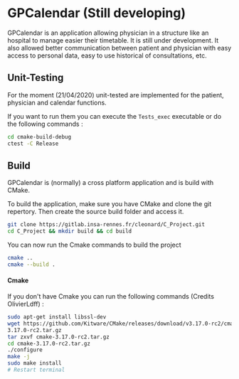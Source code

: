 # GPCalendar (Still developing)

GPCalendar is an application allowing physician in a structure like an hospital to manage easier their timetable. It is still under development. It also allowed better communication between patient and physician with easy access to personal data, easy to use historical of consultations, etc.

## Unit-Testing

For the moment (21/04/2020) unit-tested are implemented for the patient, physician and calendar functions.

If you want to run them you can execute the ````Tests_exec```` executable or do the following commands :

````bash
cd cmake-build-debug
ctest -C Release
````

## Build

GPCalendar is (normally) a cross platform application and is build with CMake.

To build the application, make sure you have CMake and clone the git repertory. Then create the source build folder and access it. 

````bash
git clone https://gitlab.insa-rennes.fr/cleonard/C_Project.git
cd C_Project && mkdir build && cd build
````

You can now run the Cmake commands to build the project 

````bash
cmake ..
cmake --build .
````

#### Cmake

If you don't have Cmake you can run the following commands (Credits OlivierLdff) :

````bash
sudo apt-get install libssl-dev
wget https://github.com/Kitware/CMake/releases/download/v3.17.0-rc2/cmake-
3.17.0-rc2.tar.gz
tar zxvf cmake-3.17.0-rc2.tar.gz
cd cmake-3.17.0-rc2.tar.gz
./configure
make -j
sudo make install
# Restart terminal
````



